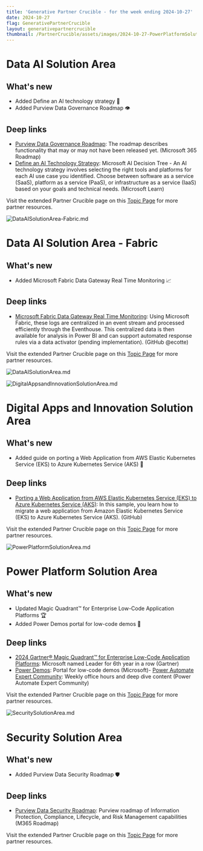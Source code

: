 ```yaml
---
title: 'Generative Partner Crucible - for the week ending 2024-10-27'
date: 2024-10-27
flag: GenerativePartnerCrucible
layout: generativepartnercrucible
thumbnail: /PartnerCrucible/assets/images/2024-10-27-PowerPlatformSolutionArea.md-image.png
---
```



# Data AI Solution Area

## What's new

- Added Define an AI technology strategy 🎯
- Added Purview Data Governance Roadmap 👁️


## Deep links

- [Purview Data Governance Roadmap](https://cdn-dynmedia-1.microsoft.com/is/content/microsoftcorp/microsoft/final/en-us/microsoft-brand/documents/MS-Purview-Data-Governance-Roadmap.pdf): The roadmap describes functionality that may or may not have been released yet. (Microsoft 365 Roadmap)
- [Define an AI Technology Strategy](https://learn.microsoft.com/en-us/azure/cloud-adoption-framework/scenarios/ai/strategy#define-an-ai-technology-strategy): Microsoft AI Decision Tree - An AI technology strategy involves selecting the right tools and platforms for each AI use case you identified. Choose between software as a service (SaaS), platform as a service (PaaS), or infrastructure as a service (IaaS) based on your goals and technical needs. (Microsoft Learn)

Visit the extended Partner Crucible page on this [Topic Page](https://lagimik.github.io/PartnerCrucible/DataAISolutionArea) for more partner resources.

![ DataAISolutionArea-Fabric.md ]( /PartnerCrucible/assets/images/2024-10-27-DataAISolutionArea-Fabric.md-image.png )

# Data AI Solution Area - Fabric

## What's new

- Added Microsoft Fabric Data Gateway Real Time Monitoring 📈

## Deep links

- [Microsoft Fabric Data Gateway Real Time Monitoring](https://github.com/ecotte/rt-gateway-log): Using Microsoft Fabric, these logs are centralized in an event stream and processed efficiently through the Eventhouse. This centralized data is then available for analysis in Power BI and can support automated response rules via a data activator (pending implementation). (GitHub @ecotte)

Visit the extended Partner Crucible page on this [Topic Page](https://lagimik.github.io/PartnerCrucible/DataAISolutionArea-Fabric) for more partner resources.

![ DataAISolutionArea.md ]( /PartnerCrucible/assets/images/2024-10-27-DataAISolutionArea.md-image.png )

![ DigitalAppsandInnovationSolutionArea.md ]( /PartnerCrucible/assets/images/2024-10-27-DigitalAppsandInnovationSolutionArea.md-image.png )

# Digital Apps and Innovation Solution Area

## What's new

- Added guide on porting a Web Application from AWS Elastic Kubernetes Service (EKS) to Azure Kubernetes Service (AKS) 🚀

## Deep links

- [Porting a Web Application from AWS Elastic Kubernetes Service (EKS) to Azure Kubernetes Service (AKS)](https://github.com/Azure-Samples/aks-web-application-replicate-from-aws): In this sample, you learn how to migrate a web application from Amazon Elastic Kubernetes Service (EKS) to Azure Kubernetes Service (AKS). (GitHub)

Visit the extended Partner Crucible page on this [Topic Page](https://lagimik.github.io/PartnerCrucible/DigitalAppsandInnovationSolutionArea) for more partner resources.

![ PowerPlatformSolutionArea.md ]( /PartnerCrucible/assets/images/2024-10-27-PowerPlatformSolutionArea.md-image.png )

# Power Platform Solution Area

## What's new

- Updated Magic Quadrant™ for Enterprise Low-Code Application Platforms 🏆
- Added Power Demos portal for low-code demos 🎥

## Deep links

- [2024 Gartner® Magic Quadrant™ for Enterprise Low-Code Application Platforms](https://www.microsoft.com/en-us/power-platform/blog/power-apps/microsoft-named-a-leader-in-2024-gartner-magic-quadrant-for-enterprise-low-code-application-platforms/): Microsoft named Leader for 6th year in a row (Gartner)
- [Power Demos](https://aka.ms/PowerDemos): Portal for low-code demos (Microsoft)- [Power Automate Expert Community](https://aka.ms/PowerAutomate/Expert): Weekly office hours and deep dive content (Power Automate Expert Community)

Visit the extended Partner Crucible page on this [Topic Page](https://lagimik.github.io/PartnerCrucible/PowerPlatformSolutionArea) for more partner resources.

![ SecuritySolutionArea.md ]( /PartnerCrucible/assets/images/2024-10-27-SecuritySolutionArea.md-image.png )

# Security Solution Area

## What's new

- Added Purview Data Security Roadmap 🛡️

## Deep links

- [Purview Data Security Roadmap](https://www.microsoft.com/en-us/microsoft-365/roadmap?msockid=305e5dff038362fc15a64e2f02396376&filters=&searchterms=Microsoft%252CPurview): Purview roadmap of Information Protection, Compliance, Lifecycle, and Risk Management capabilities (M365 Roadmap)

Visit the extended Partner Crucible page on this [Topic Page](https://lagimik.github.io/PartnerCrucible/SecuritySolutionArea) for more partner resources.

